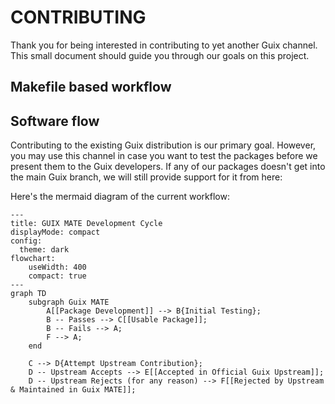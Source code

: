 # CONTRIBUTING

Thank you for being interested in contributing to yet another Guix channel.
This small document should guide you through our goals on this project.

## Makefile based workflow

## Software flow

Contributing to the existing Guix distribution is our primary goal. However, you may use this channel in case you want to test the packages before we present them to the Guix developers. If any of our packages doesn't get into the main Guix branch, we will still provide support for
it from here:

Here's the mermaid diagram of the current workflow:

```mermaid
---
title: GUIX MATE Development Cycle
displayMode: compact
config:
  theme: dark
flowchart:
    useWidth: 400
    compact: true
---
graph TD
    subgraph Guix MATE
        A[[Package Development]] --> B{Initial Testing};
        B -- Passes --> C[[Usable Package]];
        B -- Fails --> A;
        F --> A;
    end

    C --> D{Attempt Upstream Contribution};
    D -- Upstream Accepts --> E[[Accepted in Official Guix Upstream]];
    D -- Upstream Rejects (for any reason) --> F[[Rejected by Upstream & Maintained in Guix MATE]];
```

